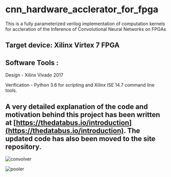 # cnn_hardware_acclerator_for_fpga
This is a fully parameterized verilog implementation of computation kernels for accleration of the Inference of Convolutional Neural Networks on FPGAs

## Target device: Xilinx Virtex 7 FPGA
## Software Tools : 
Design - Xilinx Vivado 2017

Verification - Python 3.6 for scripting and Xilinx ISE 14.7 command line tools.

## A very detailed explanation of the code and motivation behind this project has been written at [https://thedatabus.io/introduction](https://thedatabus.io/introduction). The updated code has also been moved to the site repository.

![convolver](https://user-images.githubusercontent.com/25367201/42937416-91ca9b4e-8b6c-11e8-99e7-0d1ebb9f06f4.jpg)


![pooler](https://user-images.githubusercontent.com/25367201/42937525-db3c845e-8b6c-11e8-937b-351a52e2056f.jpg)

